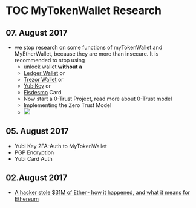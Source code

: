 # TOC MyTokenWallet Research

## 07. August 2017
* we stop research on some functions of myTokenWallet and MyEtherWallet, because they are more than insecure. It is recommended to stop using
  * unlock wallet **without a**
  * [Ledger Wallet](https://www.ledgerwallet.com/r/07c5) or
  * [Trezor Wallet](https://trezor.io/?a=bitcoins-today.com) or
  * [YubiKey](http://amzn.to/2wlLPL3) or
  * [Fisdesmo](https://shop.fidesmo.com/product/yubikey-neo-with-fidesmo) Card
  * Now start a 0-Trust Project, read more about 0-Trust model
  * Implementing the Zero Trust Model
  * ![](https://doc.satoshilabs.com/trezor-user/_images/zero-trust-diagram.png)

## 05. August 2017
* Yubi Key 2FA-Auth to MyTokenWallet
* PGP Encryption
* Yubi Card Auth

## 02.August 2017
* [A hacker stole $31M of Ether - how it happened, and what it means for Ethereum](https://goo.gl/gCwUyr)
